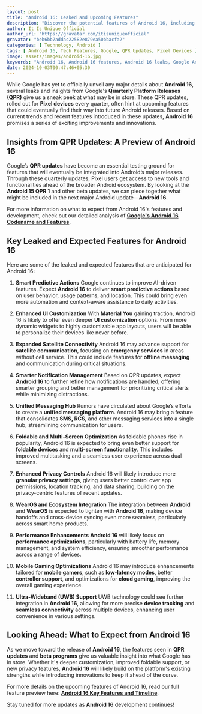 ```yaml
---
layout: post
title: "Android 16: Leaked and Upcoming Features"
description: "Discover the potential features of Android 16, including smart predictive actions, expanded satellite connectivity, and more, as hinted by Google's QPR updates."
author: It Is Unique Official
author_url: "https://gravatar.com/itisuniqueofficial"
gravatar: "beb6bb7addac22582e879ea50bbacfa2"
categories: [ Technology, Android ]
tags: [ Android 16, Tech Features, Google, QPR Updates, Pixel Devices ]
image: assets/images/android-16.jpg
keywords: "Android 16, Android 16 features, Android 16 leaks, Google Android updates, QPR updates"
date: 2024-10-03T00:47:46+05:30
---
```


While Google has yet to officially unveil any major details about **Android 16**, several leaks and insights from Google's **Quarterly Platform Releases (QPR)** give us a sneak peek at what may be in store. These QPR updates, rolled out for **Pixel devices** every quarter, often hint at upcoming features that could eventually find their way into future Android releases. Based on current trends and recent features introduced in these updates, **Android 16** promises a series of exciting improvements and innovations.

## Insights from QPR Updates: A Preview of Android 16

Google’s **QPR updates** have become an essential testing ground for features that will eventually be integrated into Android’s major releases. Through these quarterly updates, Pixel users get access to new tools and functionalities ahead of the broader Android ecosystem. By looking at the **Android 15 QPR 1** and other beta updates, we can piece together what might be included in the next major Android update—**Android 16**.

For more information on what to expect from Android 16's features and development, check out our detailed analysis of **[Google's Android 16 Codename and Features](https://www.theblazetimes.in/googles-android-16-codenamed-baklava-as-development-continues/)**.

## Key Leaked and Expected Features for Android 16

Here are some of the leaked and expected features that are anticipated for Android 16:

1. **Smart Predictive Actions**
   Google continues to improve AI-driven features. Expect **Android 16** to deliver **smart predictive actions** based on user behavior, usage patterns, and location. This could bring even more automation and context-aware assistance to daily activities.

2. **Enhanced UI Customization**
   With **Material You** gaining traction, Android 16 is likely to offer even deeper **UI customization** options. From more dynamic widgets to highly customizable app layouts, users will be able to personalize their devices like never before.

3. **Expanded Satellite Connectivity**
   Android 16 may advance support for **satellite communication**, focusing on **emergency services** in areas without cell service. This could include features for **offline messaging** and communication during critical situations.

4. **Smarter Notification Management**
   Based on QPR updates, expect **Android 16** to further refine how notifications are handled, offering smarter grouping and better management for prioritizing critical alerts while minimizing distractions.

5. **Unified Messaging Hub**
   Rumors have circulated about Google’s efforts to create a **unified messaging platform**. Android 16 may bring a feature that consolidates **SMS, RCS**, and other messaging services into a single hub, streamlining communication for users.

6. **Foldable and Multi-Screen Optimization**
   As foldable phones rise in popularity, Android 16 is expected to bring even better support for **foldable devices** and **multi-screen functionality**. This includes improved multitasking and a seamless user experience across dual screens.

7. **Enhanced Privacy Controls**
   Android 16 will likely introduce more **granular privacy settings**, giving users better control over app permissions, location tracking, and data sharing, building on the privacy-centric features of recent updates.

8. **WearOS and Ecosystem Integration**
   The integration between **Android** and **WearOS** is expected to tighten with **Android 16**, making device handoffs and cross-device syncing even more seamless, particularly across smart home products.

9. **Performance Enhancements**
   **Android 16** will likely focus on **performance optimizations**, particularly with battery life, memory management, and system efficiency, ensuring smoother performance across a range of devices.

10. **Mobile Gaming Optimizations**
    Android 16 may introduce enhancements tailored for **mobile gamers**, such as **low-latency modes**, better **controller support**, and optimizations for **cloud gaming**, improving the overall gaming experience.

11. **Ultra-Wideband (UWB) Support**
    UWB technology could see further integration in **Android 16**, allowing for more precise **device tracking** and **seamless connectivity** across multiple devices, enhancing user convenience in various settings.

## Looking Ahead: What to Expect from Android 16

As we move toward the release of **Android 16**, the features seen in **QPR updates** and **beta programs** give us valuable insight into what Google has in store. Whether it's deeper customization, improved foldable support, or new privacy features, **Android 16** will likely build on the platform's existing strengths while introducing innovations to keep it ahead of the curve.

For more details on the upcoming features of Android 16, read our full feature preview here: **[Android 16 Key Features and Timeline](https://www.theblazetimes.in/what-to-expect-from-android-16-key-features-timeline-and-more/)**.

Stay tuned for more updates as **Android 16** development continues!
